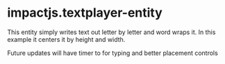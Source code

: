 impactjs.textplayer-entity
==========================


This entity simply writes text out letter by letter and word wraps it.  In this example it centers it by height and width.

Future updates will have timer to for typing and better placement controls
